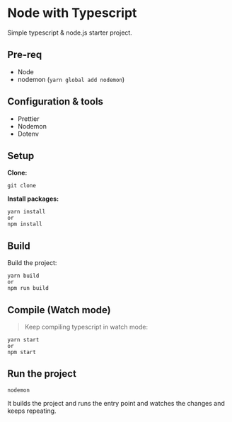 # Node with Typescript
Simple typescript & node.js starter project.

## Pre-req
- Node
- nodemon (`yarn global add nodemon`)

## Configuration & tools
- Prettier
- Nodemon
- Dotenv

## Setup
**Clone:**
```
git clone 
```
**Install packages:**
```
yarn install 
or 
npm install
```

## Build
Build the project:
```
yarn build
or
npm run build
```

## Compile (Watch mode)
> Keep compiling typescript in watch mode:
```
yarn start
or
npm start
```

## Run the project
```
nodemon
```
It builds the project and runs the entry point and watches the changes and keeps repeating.




